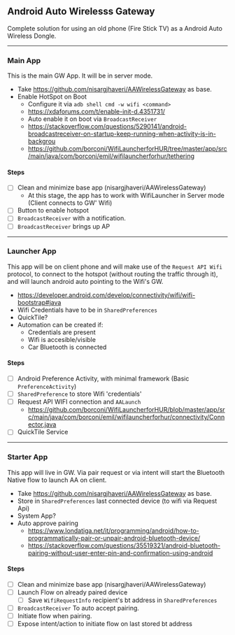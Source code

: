 ## Android Auto Wirelesss Gateway
Complete solution for using an old phone (Fire Stick TV) as a Android Auto Wireless Dongle.

---
### Main App
This is the main GW App. It will be in server mode.
- Take https://github.com/nisargjhaveri/AAWirelessGateway as base.
- Enable HotSpot on Boot
  -  Configure it via `adb shell cmd -w wifi <command>`
    - https://xdaforums.com/t/enable-init-d.4351731/
  -  Auto enable it on boot via `BroadcastReceiver`
    - https://stackoverflow.com/questions/5290141/android-broadcastreceiver-on-startup-keep-running-when-activity-is-in-backgrou
    - https://github.com/borconi/WifiLauncherforHUR/tree/master/app/src/main/java/com/borconi/emil/wifilauncherforhur/tethering

#### Steps
- [ ] Clean and minimize base app (nisargjhaveri/AAWirelessGateway)
  - At this stage, the app has to work with WifiLauncher in Server mode (Client connects to GW' Wifi)
- [ ] Button to enable hotspot
- [ ] `BroadcastReceiver` with a notification.
- [ ] `BroadcastReceiver` brings up AP
---
### Launcher App
This app will be on client phone and will make use of the `Request API Wifi` protocol, to connect to the hotspot (without routing the traffic through it), and will launch android auto pointing to the Wifi's GW.
- https://developer.android.com/develop/connectivity/wifi/wifi-bootstrap#java
- Wifi Credentials have to be in `SharedPreferences`
- QuickTile?
- Automation can be created if:
  - Credentials are present
  - Wifi is accesible/visible
  - Car Bluetooth is connected
   
#### Steps
- [ ] Android Preference Activity, with minimal framework (Basic `PreferenceActivity`)
- [ ] `SharedPreference` to store Wifi 'credentials'
- [ ] Request API WIFI connection and `AALaunch`
  - https://github.com/borconi/WifiLauncherforHUR/blob/master/app/src/main/java/com/borconi/emil/wifilauncherforhur/connectivity/Connector.java
- [ ] QuickTile Service
---
### Starter App
This app will live in GW. Via pair request or via intent will start the Bluetooth Native flow to launch AA on client.
- Take https://github.com/nisargjhaveri/AAWirelessGateway as base.
- Store in `SharedPreferences` last connected device (to wifi via Request Api)
- System App?
- Auto approve pairing
  - https://www.londatiga.net/it/programming/android/how-to-programmatically-pair-or-unpair-android-bluetooth-device/
  - https://stackoverflow.com/questions/35519321/android-bluetooth-pairing-without-user-enter-pin-and-confirmation-using-android

#### Steps
- [ ] Clean and minimize base app (nisargjhaveri/AAWirelessGateway)
- [ ] Launch Flow on already paired device
  - [ ] Save `WifiRequestInfo` recipient's bt address in `SharedPreferences`
- [ ] `BroadcastReceiver` To auto accept pairing.
- [ ] Initiate flow when pairing.
- [ ] Expose intent/action to initiate flow on last stored bt address
